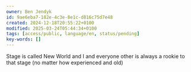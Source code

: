 ```yaml
---
owner: Ben Jendyk
id: 9ae6eba7-182e-4c3e-8e1c-d816c75d7e48
created: 2024-12-18T20:55:22+0100
modified: 2025-03-24T05:44:34+0100
tags: [access/public, language/en, status/pending]
key-words: []
---
```


Stage is called New World and I and everyone other is always a rookie to that stage (no matter how experienced and old)